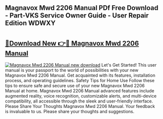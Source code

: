 ## Magnavox Mwd 2206 Manual PDf Free Download - Part-VKS Service Owner Guide - User Repair Edition WDWXY

# <h2><a href="http://bc4082.oget.top/?id=Magnavox+Mwd+2206+Manual">🔗Download New 👉🔴 Magnavox Mwd 2206 Manual</a></h2>

[![Magnavox Mwd 2206 Manual new download](https://i.imgur.com/5g1atiW.png)](http://bc4082.oget.top/?id=Magnavox+Mwd+2206+Manual)
Let's Get Started! This user manual is your passport to the world of possibilities with your new Magnavox Mwd 2206 Manual. Get acquainted with its features, installation process, and operating guidelines. Safety Tips for Home Use Follow these tips to ensure safe and secure use of your new Magnavox Mwd 2206 Manual at home. Magnavox Mwd 2206 Manual advanced features include augmented reality, voice recognition, customizable alerts, and multi-device compatibility, all accessible through the sleek and user-friendly interface. Please Share Your Thoughts Magnavox Mwd 2206 Manual. Your feedback is invaluable to us. Please share your thoughts and suggestions.
